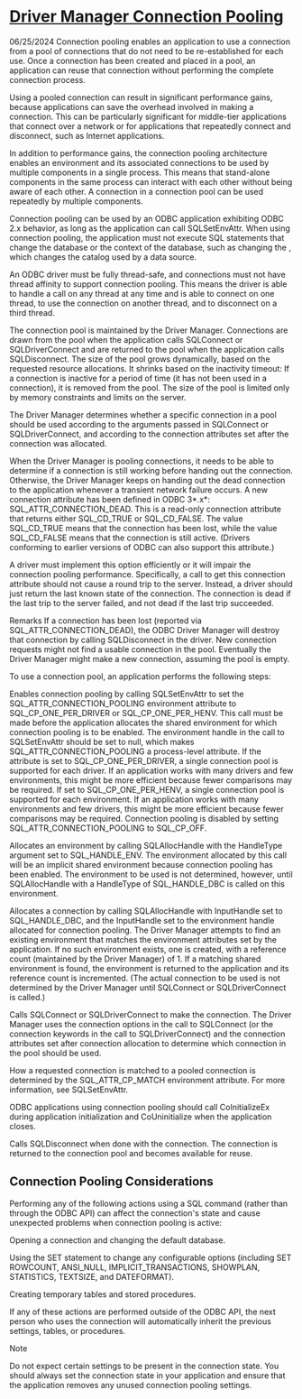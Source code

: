 # **[Driver Manager Connection Pooling](https://learn.microsoft.com/en-us/sql/odbc/reference/develop-app/driver-manager-connection-pooling?view=sql-server-ver17)**

06/25/2024
Connection pooling enables an application to use a connection from a pool of connections that do not need to be re-established for each use. Once a connection has been created and placed in a pool, an application can reuse that connection without performing the complete connection process.

Using a pooled connection can result in significant performance gains, because applications can save the overhead involved in making a connection. This can be particularly significant for middle-tier applications that connect over a network or for applications that repeatedly connect and disconnect, such as Internet applications.

In addition to performance gains, the connection pooling architecture enables an environment and its associated connections to be used by multiple components in a single process. This means that stand-alone components in the same process can interact with each other without being aware of each other. A connection in a connection pool can be used repeatedly by multiple components.

Connection pooling can be used by an ODBC application exhibiting ODBC 2.x behavior, as long as the application can call SQLSetEnvAttr. When using connection pooling, the application must not execute SQL statements that change the database or the context of the database, such as changing the <database name>, which changes the catalog used by a data source.

An ODBC driver must be fully thread-safe, and connections must not have thread affinity to support connection pooling. This means the driver is able to handle a call on any thread at any time and is able to connect on one thread, to use the connection on another thread, and to disconnect on a third thread.

The connection pool is maintained by the Driver Manager. Connections are drawn from the pool when the application calls SQLConnect or SQLDriverConnect and are returned to the pool when the application calls SQLDisconnect. The size of the pool grows dynamically, based on the requested resource allocations. It shrinks based on the inactivity timeout: If a connection is inactive for a period of time (it has not been used in a connection), it is removed from the pool. The size of the pool is limited only by memory constraints and limits on the server.

The Driver Manager determines whether a specific connection in a pool should be used according to the arguments passed in SQLConnect or SQLDriverConnect, and according to the connection attributes set after the connection was allocated.

When the Driver Manager is pooling connections, it needs to be able to determine if a connection is still working before handing out the connection. Otherwise, the Driver Manager keeps on handing out the dead connection to the application whenever a transient network failure occurs. A new connection attribute has been defined in ODBC 3*.x*: SQL_ATTR_CONNECTION_DEAD. This is a read-only connection attribute that returns either SQL_CD_TRUE or SQL_CD_FALSE. The value SQL_CD_TRUE means that the connection has been lost, while the value SQL_CD_FALSE means that the connection is still active. (Drivers conforming to earlier versions of ODBC can also support this attribute.)

A driver must implement this option efficiently or it will impair the connection pooling performance. Specifically, a call to get this connection attribute should not cause a round trip to the server. Instead, a driver should just return the last known state of the connection. The connection is dead if the last trip to the server failed, and not dead if the last trip succeeded.

Remarks
If a connection has been lost (reported via SQL_ATTR_CONNECTION_DEAD), the ODBC Driver Manager will destroy that connection by calling SQLDisconnect in the driver. New connection requests might not find a usable connection in the pool. Eventually the Driver Manager might make a new connection, assuming the pool is empty.

To use a connection pool, an application performs the following steps:

Enables connection pooling by calling SQLSetEnvAttr to set the SQL_ATTR_CONNECTION_POOLING environment attribute to SQL_CP_ONE_PER_DRIVER or SQL_CP_ONE_PER_HENV. This call must be made before the application allocates the shared environment for which connection pooling is to be enabled. The environment handle in the call to SQLSetEnvAttr should be set to null, which makes SQL_ATTR_CONNECTION_POOLING a process-level attribute. If the attribute is set to SQL_CP_ONE_PER_DRIVER, a single connection pool is supported for each driver. If an application works with many drivers and few environments, this might be more efficient because fewer comparisons may be required. If set to SQL_CP_ONE_PER_HENV, a single connection pool is supported for each environment. If an application works with many environments and few drivers, this might be more efficient because fewer comparisons may be required. Connection pooling is disabled by setting SQL_ATTR_CONNECTION_POOLING to SQL_CP_OFF.

Allocates an environment by calling SQLAllocHandle with the HandleType argument set to SQL_HANDLE_ENV. The environment allocated by this call will be an implicit shared environment because connection pooling has been enabled. The environment to be used is not determined, however, until SQLAllocHandle with a HandleType of SQL_HANDLE_DBC is called on this environment.

Allocates a connection by calling SQLAllocHandle with InputHandle set to SQL_HANDLE_DBC, and the InputHandle set to the environment handle allocated for connection pooling. The Driver Manager attempts to find an existing environment that matches the environment attributes set by the application. If no such environment exists, one is created, with a reference count (maintained by the Driver Manager) of 1. If a matching shared environment is found, the environment is returned to the application and its reference count is incremented. (The actual connection to be used is not determined by the Driver Manager until SQLConnect or SQLDriverConnect is called.)

Calls SQLConnect or SQLDriverConnect to make the connection. The Driver Manager uses the connection options in the call to SQLConnect (or the connection keywords in the call to SQLDriverConnect) and the connection attributes set after connection allocation to determine which connection in the pool should be used.

How a requested connection is matched to a pooled connection is determined by the SQL_ATTR_CP_MATCH environment attribute. For more information, see SQLSetEnvAttr.

ODBC applications using connection pooling should call CoInitializeEx during application initialization and CoUninitialize when the application closes.

Calls SQLDisconnect when done with the connection. The connection is returned to the connection pool and becomes available for reuse.

## Connection Pooling Considerations

Performing any of the following actions using a SQL command (rather than through the ODBC API) can affect the connection's state and cause unexpected problems when connection pooling is active:

Opening a connection and changing the default database.

Using the SET statement to change any configurable options (including SET ROWCOUNT, ANSI_NULL, IMPLICIT_TRANSACTIONS, SHOWPLAN, STATISTICS, TEXTSIZE, and DATEFORMAT).

Creating temporary tables and stored procedures.

If any of these actions are performed outside of the ODBC API, the next person who uses the connection will automatically inherit the previous settings, tables, or procedures.

 Note

Do not expect certain settings to be present in the connection state. You should always set the connection state in your application and ensure that the application removes any unused connection pooling settings.
